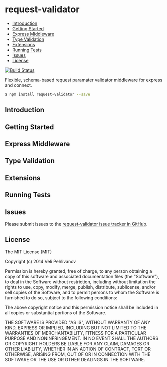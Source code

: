 request-validator
=================

<!-- MarkdownTOC -->

- [Introduction](#introduction)
- [Getting Started](#getting-started)
- [Express Middleware](#express-middleware)
- [Type Validation](#type-validation)
- [Extensions](#extensions)
- [Running Tests](#running-tests)
- [Issues](#issues)
- [License](#license)

<!-- /MarkdownTOC -->


[![Build Status](https://travis-ci.org/bugventure/request-validator.svg?branch=master)](https://travis-ci.org/bugventure/request-validator)

Flexible, schema-based request paramater validator middleware for express and connect.

```bash
$ npm install request-validator --save
```

## Introduction

## Getting Started

## Express Middleware

## Type Validation

## Extensions

## Running Tests

## Issues

Please submit issues to the [request-validator issue tracker in GitHub](https://github.com/bugventure/request-validator/issues).

## License

The MIT License (MIT)

Copyright (c) 2014 Veli Pehlivanov

Permission is hereby granted, free of charge, to any person obtaining a copy of this software and associated documentation files (the "Software"), to deal in the Software without restriction, including without limitation the rights to use, copy, modify, merge, publish, distribute, sublicense, and/or sell copies of the Software, and to permit persons to whom the Software is furnished to do so, subject to the following conditions:

The above copyright notice and this permission notice shall be included in all copies or substantial portions of the Software.

THE SOFTWARE IS PROVIDED "AS IS", WITHOUT WARRANTY OF ANY KIND, EXPRESS OR IMPLIED, INCLUDING BUT NOT LIMITED TO THE WARRANTIES OF MERCHANTABILITY, FITNESS FOR A PARTICULAR PURPOSE AND NONINFRINGEMENT. IN NO EVENT SHALL THE AUTHORS OR COPYRIGHT HOLDERS BE LIABLE FOR ANY CLAIM, DAMAGES OR OTHER LIABILITY, WHETHER IN AN ACTION OF CONTRACT, TORT OR OTHERWISE, ARISING FROM, OUT OF OR IN CONNECTION WITH THE SOFTWARE OR THE USE OR OTHER DEALINGS IN THE SOFTWARE.